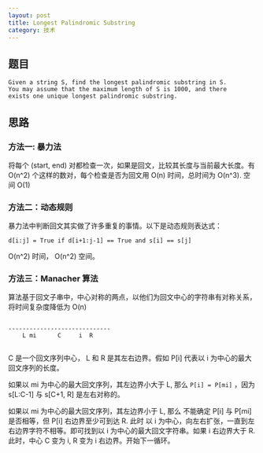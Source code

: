 ```yaml
---
layout: post
title: Longest Palindromic Substring
category: 技术
---
```


## 题目 

```
Given a string S, find the longest palindromic substring in S.
You may assume that the maximum length of S is 1000, and there 
exists one unique longest palindromic substring.
```


## 思路 

### 方法一: 暴力法

将每个 (start, end) 对都检查一次，如果是回文，比较其长度与当前最大长度。有 O(n^2) 个这样的数对，每个检查是否为回文用
O(n) 时间，总时间为 O(n^3). 空间 O(1)


### 方法二：动态规则

暴力法中判断回文其实做了许多重复的事情。以下是动态规则表达式：

```
d[i:j] = True if d[i+1:j-1] == True and s[i] == s[j]
```

O(n^2) 时间， O(n^2) 空间。

### 方法三：Manacher  算法

算法基于回文子串中，中心对称的两点，以他们为回文中心的字符串有对称关系，将时间复杂度降低为 O(n)

```

-----------------------------
    L mi      C     i  R
    
```

C 是一个回文序列中心， L 和 R 是其左右边界。假如 P[i] 代表以 i 为中心的最大回文序列的长度。

如果以 mi 为中心的最大回文序列，其左边界小大于 L, 那么 `P[i] = P[mi]` ，因为 s[L:C-1] 与 s[C+1, R] 是左右对称的。

如果以 mi 为中心的最大回文序列，其左边界小于 L, 那么 不能确定 P[i] 与 P[mi] 是否相等，但 P[i] 右边界至少可到达 R. 此时
以 i 为中心，向左右扩张，一直到左右边界字符不相等。即可找到以 i 为中心的最大回文字符串。如果 i 右边界大于 R. 此时，中心
C 变为 i, R 变为 i 右边界。开始下一循环。
